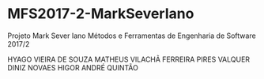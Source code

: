 # MFS2017-2-MarkSeverIano
Projeto Mark Sever Iano
Métodos e Ferramentas de Engenharia de Software 2017/2

HYAGO VIEIRA DE SOUZA
MATHEUS VILACHÃ FERREIRA PIRES
VALQUER DINIZ NOVAES
HIGOR ANDRÉ QUINTÃO

